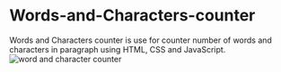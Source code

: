 # Words-and-Characters-counter
Words and Characters counter is use for counter number of words and characters in paragraph using HTML, CSS and JavaScript.
![word and character counter](https://github.com/koushikxy/Words-and-Characters-counter/assets/120478621/3b6e5d60-9312-457d-b25a-05bf6325f2b4)
